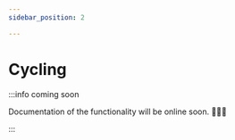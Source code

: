 ```yaml
---
sidebar_position: 2

---
```


# Cycling

:::info coming soon

Documentation of the functionality will be online soon. 🧑🏻‍💻

:::

